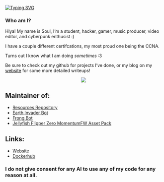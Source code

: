 
[![Typing SVG](https://readme-typing-svg.herokuapp.com?color=F7F7F7&lines=What+am+I%3F;I'm+a+hacker;I'm+a+programmer;I'm+a+sys+admin)](https://git.io/typing-svg)
  
<body>
  
### **Who am I?**
Hiya! My name is Soul, I’m a student, hacker, gamer, music producer, video editor, and cyberpunk enthusist :)

I have a couple different certifcations, my most proud one being the CCNA.

Turns out I know what I am doing *sometimes* :3

Be sure to check out my github for projects I’ve done, or my blog on my [website](https://soulsender.me) for some more detailed writeups!

<p align="center">
<!-- This is for the fire-streak -->
<img src="https://github-readme-streak-stats.herokuapp.com?user=Soulsender&theme=dark&currStreakNum=650BEF&fire=0BDAEF&currStreakLabel=888888&dates=FFFFFF&background=000000&ring=FFFFFF&stroke=650BEF&sideNums=FFFFFF&sideLabels=888888&border=FFFFFF">
</a>
<!-- This is for the stats -->
<p align="center">
<!-- <img src="https://github-readme-stats.vercel.app/api?username=Soulsender&count_private=true&show_icons=true&title_color=ffffff&icon_color=650BEF&text_color=888888FF&bg_color=000000"> -->
</a>

## Maintainer of:
- [Resources Repository](https://github.com/CosmodiumCS/resources)
- [Earth Invader Bot](https://github.com/CosmodiumCS/MK19-Earth-Invader)
- [Frong Bot](https://github.com/Soulsender/frong-bot)
- [Jellyfish Flipper Zero MomentumFW Asset Pack](https://github.com/Soulsender/flipper-custom)

## Links:
- [Website](https://soulsender.me)
- [Dockerhub](https://hub.docker.com/u/soulsender)

### I do not give consent for any AI to use any of my code for any reason at all.

